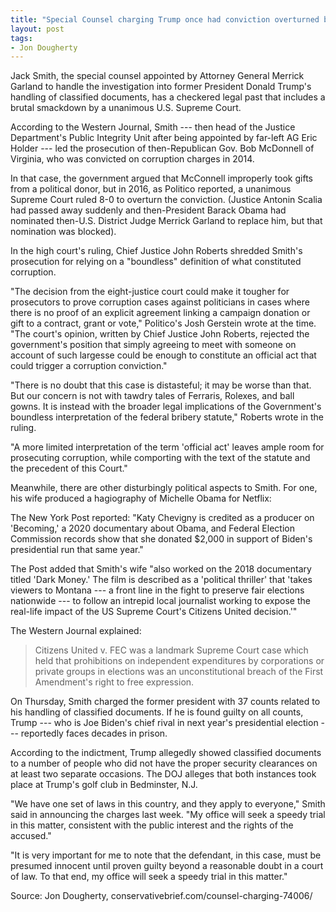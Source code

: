 ```yaml
---
title: "Special Counsel charging Trump once had conviction overturned by unanimous Supreme Court"
layout: post
tags:
- Jon Dougherty
---
```


Jack Smith, the special counsel appointed by Attorney General Merrick Garland to handle the investigation into former President Donald Trump's handling of classified documents, has a checkered legal past that includes a brutal smackdown by a unanimous U.S. Supreme Court.

According to the Western Journal, Smith --- then head of the Justice Department's Public Integrity Unit after being appointed by far-left AG Eric Holder --- led the prosecution of then-Republican Gov. Bob McDonnell of Virginia, who was convicted on corruption charges in 2014.

In that case, the government argued that McConnell improperly took gifts from a political donor, but in 2016, as Politico reported, a unanimous Supreme Court ruled 8-0 to overturn the conviction. (Justice Antonin Scalia had passed away suddenly and then-President Barack Obama had nominated then-U.S. District Judge Merrick Garland to replace him, but that nomination was blocked).

In the high court's ruling, Chief Justice John Roberts shredded Smith's prosecution for relying on a "boundless" definition of what constituted corruption.

"The decision from the eight-justice court could make it tougher for prosecutors to prove corruption cases against politicians in cases where there is no proof of an explicit agreement linking a campaign donation or gift to a contract, grant or vote," Politico's Josh Gerstein wrote at the time. "The court's opinion, written by Chief Justice John Roberts, rejected the government's position that simply agreeing to meet with someone on account of such largesse could be enough to constitute an official act that could trigger a corruption conviction."

"There is no doubt that this case is distasteful; it may be worse than that. But our concern is not with tawdry tales of Ferraris, Rolexes, and ball gowns. It is instead with the broader legal implications of the Government's boundless interpretation of the federal bribery statute," Roberts wrote in the ruling.

"A more limited interpretation of the term 'official act' leaves ample room for prosecuting corruption, while comporting with the text of the statute and the precedent of this Court."

Meanwhile, there are other disturbingly political aspects to Smith. For one, his wife produced a hagiography of Michelle Obama for Netflix:

The New York Post reported: "Katy Chevigny is credited as a producer on 'Becoming,' a 2020 documentary about Obama, and Federal Election Commission records show that she donated $2,000 in support of Biden's presidential run that same year."

The Post added that Smith's wife "also worked on the 2018 documentary titled 'Dark Money.' The film is described as a 'political thriller' that 'takes viewers to Montana --- a front line in the fight to preserve fair elections nationwide --- to follow an intrepid local journalist working to expose the real-life impact of the US Supreme Court's Citizens United decision.'"

The Western Journal explained:

> Citizens United v. FEC was a landmark Supreme Court case which held that prohibitions on independent expenditures by corporations or private groups in elections was an unconstitutional breach of the First Amendment's right to free expression.

On Thursday, Smith charged the former president with 37 counts related to his handling of classified documents. If he is found guilty on all counts, Trump --- who is Joe Biden's chief rival in next year's presidential election --- reportedly faces decades in prison.

According to the indictment, Trump allegedly showed classified documents to a number of people who did not have the proper security clearances on at least two separate occasions. The DOJ alleges that both instances took place at Trump's golf club in Bedminster, N.J.

"We have one set of laws in this country, and they apply to everyone," Smith said in announcing the charges last week. "My office will seek a speedy trial in this matter, consistent with the public interest and the rights of the accused."

"It is very important for me to note that the defendant, in this case, must be presumed innocent until proven guilty beyond a reasonable doubt in a court of law. To that end, my office will seek a speedy trial in this matter."

Source: Jon Dougherty, conservativebrief.com/counsel-charging-74006/
